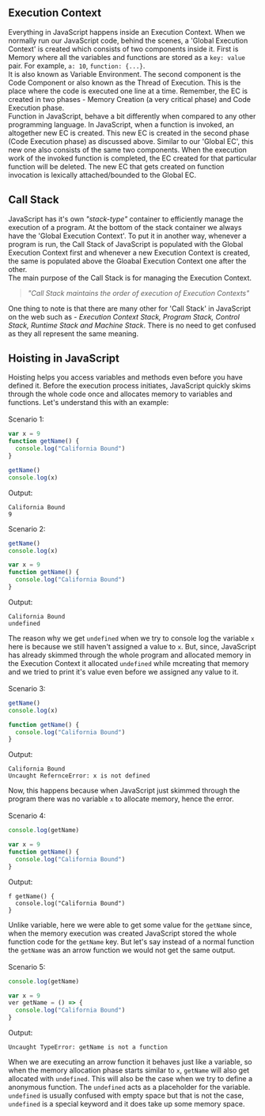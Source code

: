 ## Execution Context
Everything in JavaScript happens inside an Execution Context. When we normally run our JavaScript code, behind the scenes, a 'Global Execution Context' is created which consists of two components inside it. First is Memory where all the variables and functions are stored as a `key: value` pair. For example, `a: 10`, `function: {...}`. <br />
It is also known as Variable Environment. The second component is the Code Component or also known as the Thread of Execution. This is the place where the code is executed one line at a time. Remember, the EC is created in two phases - Memory Creation (a very critical phase) and Code Execution phase. <br />
Function in JavaScript, behave a bit differently when compared to any other programming language. In JavaScript, when a function is invoked, an altogether new EC is created. This new EC is created in the second phase (Code Execution phase) as discussed above. Similar to our 'Global EC', this new one also consists of the same two components. When the execution work of the invoked function is completed, the EC created for that particular function will be deleted. The new EC that gets created on function invocation is lexically attached/bounded to the Global EC.
## Call Stack
JavaScript has it's own _"stack-type"_ container to efficiently manage the execution of a program. At the bottom of the stack container we always have the 'Global Execution Context'. To put it in another way, whenever a program is run, the Call Stack of JavaScript is populated with the Global Execution Context first and whenever a new Execution Context is created, the same is populated above the Gloabal Execution Context one after the other. <br />
The main purpose of the Call Stack is for managing the Execution Context. <br />
> _"Call Stack maintains the order of execution of Execution Contexts"_

One thing to note is that there are many other for 'Call Stack' in JavaScript on the web such as - _Execution Context Stack, Program Stack, Control Stack, Runtime Stack and Machine Stack_. There is no need to get confused as they all represent the same meaning.
## Hoisting in JavaScript
Hoisting helps you access variables and methods even before you have defined it. Before the execution process initiates, JavaScript quickly skims through the whole code once and allocates memory to variables and functions. Let's understand this with an example: <br /> <br />
Scenario 1:
```js
var x = 9
function getName() {
  console.log("California Bound")
}

getName()
console.log(x)
```
Output:
```
California Bound
9
```
Scenario 2:
```js
getName()
console.log(x)

var x = 9
function getName() {
  console.log("California Bound")
}
```
Output:
```
California Bound
undefined
```
The reason why we get `undefined` when we try to console log the variable `x` here is because we still haven't assigned a value to `x`. But, since, JavaScript has already skimmed through the whole program and allocated memory in the Execution Context it allocated `undefined` while mcreating that memory and we tried to print it's value even before we assigned any value to it. <br /><br />
Scenario 3:
```js
getName()
console.log(x)

function getName() {
  console.log("California Bound")
}
```
Output:
```
California Bound
Uncaught RefernceError: x is not defined
```
Now, this happens because when JavaScript just skimmed through the program there was no variable `x` to allocate memory, hence the error. <br /><br />
Scenario 4:
```js
console.log(getName)

var x = 9
function getName() {
  console.log("California Bound")
}
```
Output:
```
f getName() {
  console.log("California Bound")
}
```
Unlike variable, here we were able to get some value for the `getName` since, when the memory execution was created JavaScript stored the whole function code for the `getName` key. But let's say instead of a normal function the `getName` was an arrow function we would not get the same output. <br /><br />
Scenario 5:
```js
console.log(getName)

var x = 9
ver getName = () => {
  console.log("California Bound")
}
```
Output:
```
Uncaught TypeError: getName is not a function
```
When we are executing an arrow function it behaves just like a variable, so when the memory allocation phase starts similar to `x`, `getName` will also get allocated with `undefined`. This will also be the case when we try to define a anonymous function. The `undefined` acts as a placeholder for the variable. `undefined` is usually confused with empty space but that is not the case, `undefined` is a special keyword and it does take up some memory space.
